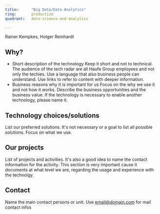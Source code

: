 ```yaml
---
title:      "Big Data/Data Analytics"
ring:       productize
quadrant:   data-science-and-analytics

---
```


Rainer Kempkes, Holger Reinhardt

## Why? ##

- Short description of the technology
Keep it short and not to technical. The audience of the tech radar are all Haufe Group employees and not only the techies.
Use a language that also business people can understand. Use links to refer to content with deeper information.
- Business reasons why it is important for us
Focus on the why we use it and not how it works.
Describe the business opportunities and the business value.
If the technology is necessary to enable another technology, please name it.

## Technology choices/solutions ##

List our preferred solutions. It's not necessary or a goal to list all possible solutions. Focus on what we use.

## Our projects ##

List of projects and activities. It's also a good idea to name the contact information for the activity.
This section is very important cause it documents at what level we are, regarding the usage and experience with the technolgy.

## Contact ##

Name the main contact persons or unit.
Use <email@domain.com> for mail contact infos
